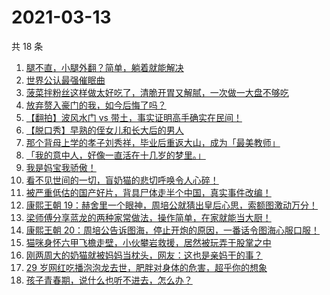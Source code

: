 # 2021-03-13

共 18 条

<!-- BEGIN ZHIHUVIDEO -->
<!-- 最后更新时间 Sat Mar 13 2021 07:07:15 GMT+0800 (China Standard Time) -->
1. [腿不直，小腿外翻？简单，躺着就能解决](https://www.zhihu.com/zvideo/1353770502050152448)
1. [世界公认最强催眠曲](https://www.zhihu.com/zvideo/1353391362927271936)
1. [菠菜拌粉丝这样做太好吃了，清脆开胃又解腻，一次做一大盘不够吃](https://www.zhihu.com/zvideo/1353729987439079424)
1. [放弃赘入豪门的我，如今后悔了吗？](https://www.zhihu.com/zvideo/1353523908843397120)
1. [【翻拍】波风水门 vs 带土，事实证明高手确实在民间！](https://www.zhihu.com/zvideo/1353767927217373184)
1. [【脱口秀】早熟的侄女儿和长大后的男人](https://www.zhihu.com/zvideo/1353777994692026368)
1. [那个背母上学的孝子刘秀祥，毕业后重返大山，成为「最美教师」](https://www.zhihu.com/zvideo/1353763044103790592)
1. [「我的意中人，好像一直活在十几岁的梦里。」](https://www.zhihu.com/zvideo/1353387370788646912)
1. [我是妈宝我骄傲！](https://www.zhihu.com/zvideo/1353770082947072000)
1. [看不见世间的一切，盲奶猫的悲切呼唤令人心碎！](https://www.zhihu.com/zvideo/1352172128628858880)
1. [被严重低估的国产好片，背具尸体走半个中国，真实事件改编！](https://www.zhihu.com/zvideo/1353817828391337984)
1. [康熙王朝 19：赫舍里一个眼神，周培公就猜出皇后心思，索额图激动万分！](https://www.zhihu.com/zvideo/1353670568349167616)
1. [梁师傅分享蓝龙的两种家常做法，操作简单，在家就能当大厨！](https://www.zhihu.com/zvideo/1352733917712076800)
1. [康熙王朝 20：周培公告诉图海，停止开炮的原因，一番话令图海心服口服！](https://www.zhihu.com/zvideo/1353756405099241472)
1. [猫咪身怀六甲飞檐走壁，小伙攀岩救援，居然被玩弄于股掌之中](https://www.zhihu.com/zvideo/1353755806362435584)
1. [刚两周大的奶猫就被妈妈当枕头，网友：这也是亲妈干的事？](https://www.zhihu.com/zvideo/1353393273747136512)
1. [29 岁网红吃播泡泡龙去世，肥胖对身体的危害，超乎你的想象](https://www.zhihu.com/zvideo/1353487859656019968)
1. [孩子青春期，说什么也听不进去，怎么办？](https://www.zhihu.com/zvideo/1353401497569337344)
<!-- END ZHIHUVIDEO -->
